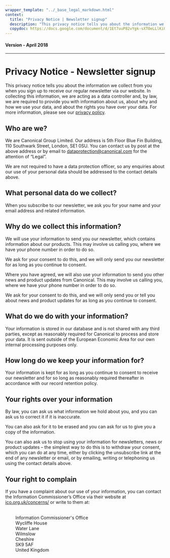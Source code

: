 ```yaml
---
wrapper_template: "../_base_legal_markdown.html"
context:
  title: "Privacy Notice | Newsletter signup"
  description: "This privacy notice tells you about the information we collect from you when you sign up to receive our regular newsletter via our website."
  copydoc: https://docs.google.com/document/d/1Et7uuP82vYgk-sXTOeLLlKi0NzwCdDHkSlfLS7IClzo/edit
---
```


<h4 class="p-muted-heading">Version - April 2018</h4>

<hr style="margin-bottom: 2rem;" />

# Privacy Notice - Newsletter signup

This privacy notice tells you about the information we collect from you when you sign up to receive our regular newsletter via our website. In collecting this information, we are acting as a data controller and, by law, we are required to provide you with information about us, about why and how we use your data, and about the rights you have over your data. For more information, please see our [privacy policy](/legal/data-privacy).

## Who are we?

We are Canonical Group Limited. Our address is 5th Floor Blue Fin Building, 110 Southwark Street, London, SE1 0SU. You can contact us by post at the above address or by email to [dataprotection@canonical.com](mailto:dataprotection@canonical.com) for the attention of “Legal”.

We are not required to have a data protection officer, so any enquiries about our use of your personal data should be addressed to the contact details above.

## What personal data do we collect?

When you subscribe to our newsletter, we ask you for your name and your email address and related information.

## Why do we collect this information?

We will use your information to send you our newsletter, which contains information about our products. This may involve us calling you, where we have your phone number in order to do so.

We ask for your consent to do this, and we will only send you our newsletter for as long as you continue to consent.

Where you have agreed, we will also use your information to send you other news and product updates from Canonical. This may involve us calling you, where we have your phone number in order to do so.

We ask for your consent to do this, and we will only send you or tell you about news and product updates for as long as you continue to consent.

## What do we do with your information?

Your information is stored in our database and is not shared with any third parties, except as reasonably required for Canonical to process and store your data. It is sent outside of the European Economic Area for our own internal processing purposes only.

## How long do we keep your information for?

Your information is kept for as long as you continue to consent to receive our newsletter and for so long as reasonably required thereafter in accordance with our record retention policy.

## Your rights over your information

By law, you can ask us what information we hold about you, and you can ask us to correct it if it is inaccurate.

You can also ask for it to be erased and you can ask for us to give you a copy of the information.

You can also ask us to stop using your information for newsletters, news or product updates – the simplest way to do this is to withdraw your consent, which you can do at any time, either by clicking the unsubscribe link at the end of any newsletter or email, or by emailing, writing or telephoning us using the contact details above.

## Your right to complain

If you have a complaint about our use of your information, you can contact the Information Commissioner’s Office via their website at [ico.org.uk/concerns/](https://ico.org.uk/concerns/) or write to them at:

<div style="margin:2rem;">
Information Commissioner's Office<br />
Wycliffe House<br />
Water Lane<br />Wilmslow<br />
Cheshire<br />
SK9 5AF<br />
United Kingdom
</div>
